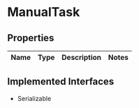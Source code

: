 

# ManualTask

## Properties

Name | Type | Description | Notes
------------ | ------------- | ------------- | -------------


## Implemented Interfaces

* Serializable


